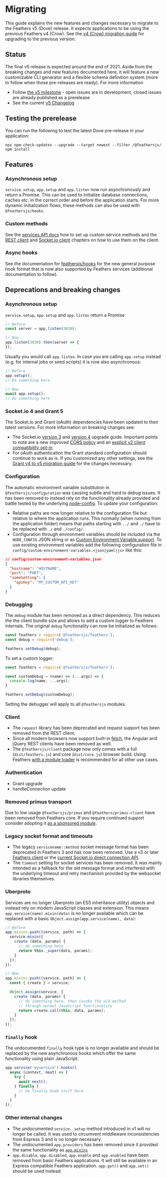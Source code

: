 # Migrating

This guide explains the new features and changes necessary to migrate to the Feathers v5 (Dove) release. It expects applications to be using the previous Feathers v4 (Crow). See the [v4 (Crow) migration guide](https://crow.docs.feathersjs.com/guides/migrating.html) for upgrading to the previous version.

## Status

The final v5 release is expected around the end of 2021. Aside from the breaking changes and new features documented here, it will feature a new customizable CLI generator and a flexible schema definition system (more to follow when those pre-releases are ready). For more information

- Follow [the v5 milestone](https://github.com/feathersjs/feathers/milestone/11) - open issues are in development, closed issues are already published as a prerelease
- See the current [v5 Changelog](https://github.com/feathersjs/feathers/blob/dove/changelog.md#change-log)

## Testing the prerelease

You can run the following to test the latest Dove pre-release in your application:

```
npx npm-check-updates --upgrade --target newest --filter /@feathersjs/
npm install
```

## Features

### Asynchronous setup

`service.setup`, `app.setup` and `app.listen` now run asynchronously and return a Promise. This can be used to initialize database connections, caches etc. in the correct order and before the application starts. For more dynamic initialization flows, these methods can also be used with `@feathersjs/hooks`.

### Custom methods

See the [services API docs](../api/services.md#custom-methods) how to set up custom service methods and the [REST client](../api/client/rest.md#feathersjs-rest-client) and [Socket.io client](../api/client/socketio.md#feathersjs-socketio-client) chapters on how to use them on the client.

### Async hooks

See the documentation for [feathersjs/hooks](https://github.com/feathersjs/hooks) for the new general purpose hook format that is now also supported by Feathers services (additional documentation to follow).

## Deprecations and breaking changes

### Asynchronous setup

`service.setup`, `app.setup` and `app.listen` return a Promise:

```js
// Before
const server = app.listen(3030);

// Now
app.listen(3030).then(server => {
});
```

Usually you would call `app.listen`. In case you are calling `app.setup` instead (e.g. for internal jobs or seed scripts) it is now also asynchronous:

```js
// Before
app.setup();
// Do something here

// Now
await app.setup();
// Do something here
```

### Socket.io 4 and Grant 5

The Socket.io and Grant (oAuth) dependencies have been updated to their latest versions. For more information on breaking changes see:

- The Socket.io [version 3](https://socket.io/docs/v3/migrating-from-2-x-to-3-0/index.html#How-to-upgrade-an-existing-production-deployment) and [version 4](https://socket.io/docs/v3/migrating-from-3-x-to-4-0/) upgrade guide. Important points to note are a new improved [CORS policy](https://socket.io/docs/v3/migrating-from-2-x-to-3-0/index.html#CORS-handling) and an [explicit v2 client compatibility opt-in](https://socket.io/docs/v3/migrating-from-2-x-to-3-0/index.html#How-to-upgrade-an-existing-production-deployment)
- For oAuth authentication the Grant standard configuration should continue to work as is. If you customized any other settings, see the [Grant v4 to v5 migration guide](https://github.com/simov/grant/blob/master/MIGRATION.md) for the changes necessary.

### Configuration

The automatic environment variable substitution in `@feathersjs/configuration` was causing subtle and hard to debug issues. It has been removed to instead rely on the functionality already provided and battle tested by the underlying [node-config](https://github.com/lorenwest/node-config). To update your configuration:

- Relative paths are now longer relative to the configuration file but relative to where the application runs. This normally (when running from the application folder) means that paths starting with `../` and `./` have to be replaced with `./` and `./config/`.
- Configuration through environment variables should be included via the `NODE_CONFIG` JSON string or as [Custom Environment Variable support](https://github.com/lorenwest/node-config/wiki/Environment-Variables#custom-environment-variables). To use existing environment variables add the following configuration file in `config/custom-environment-variables.<json|yaml|js>` like this:

```json
// config/custom-environment-variables.json
{
  "hostname": "HOSTNAME",
  "port": "PORT",
  "someSetting": {
    "apiKey": "MY_CUSTOM_API_KEY"
  }
}
```

### Debugging

The `debug` module has been removed as a direct dependency. This reduces the the client bundle size and allows to add a custom logger to Feathers internals. The original `debug` functionality can now be initialized as follows:

```js
const feathers = require('@feathersjs/feathers');
const debug = require('debug');

feathers.setDebug(debug);
```

To set a custom logger:

```js
const feathers = require('@feathersjs/feathers');

const customDebug = (name) => (...args) => {
  console.log(name, ...args);
}

feathers.setDebug(customDebug);
```

Setting the debugger will apply to all `@feathersjs` modules.

### Client

- The `request` library has been deprecated and request support has been removed from the REST client.
- Since all modern browsers now support built-in [fetch](https://developer.mozilla.org/en-US/docs/Web/API/Fetch_API), the Angular and jQuery REST clients have been removed as well.
- The `@feathersjs/client` package now only comes with a full (`dist/feathers.js`) and core (`dist/core.js`) browser build. Using Feathers [with a module loader](../api/client.md#module-loaders) is recommended for all other use cases.

### Authentication

- Grant upgrade
- handleConnection update

### Removed primus transport

Due to low usage `@feathersjs/primus` and `@feathers/primus-client` have been removed from Feathers core. If you require continued support consider adopting it [as a sponsored module](https://github.com/sponsors/daffl).

### Legacy socket format and timeouts

- The legacy `servicename::method` socket message format has been deprecated in Feathers 3 and has now been removed. Use a v3 or later [Feathers client]() or the [current Socket.io direct connection API]().
- The `timeout` setting for socket services has been removed. It was mainly intended as a fallback for the old message format and interfered with the underlying timeout and retry mechanism provided by the websocket libraries themselves.

### Uberproto

Services are no longer Uberproto (an ES5 inheritance utility) objects and instead rely on modern JavaScript classes and extension. This means `app.service(name).mixin(data)` is no longer available which can be replaced with a basic `Object.assign(app.service(name), data)`:

```js
// Before
app.mixins.push((service, path) => {
  service.mixin({
    create (data, params) {
      // do something here
      return this._super(data, params);
    }
  });
});

// Now
app.mixins.push((service, path) => {
  const { create } = service;

  Object.assign(service, {
    create (data, params) {
      // do something here, then invoke the old method
      // through normal JavaScript functionality
      return create.call(this, data, params);
    }
  });
});
```

### `finally` hook

The undocumented `finally` hook type is no longer available and should be replaced by the new asynchronous hooks which offer the same functionality using plain JavaScript:

```js
app.service('myservice').hooks([
  async (context, next) => {
    try {
      await next();
    } finally {
      // Do finally hook stuff here
    }
  }
]);
```

### Other internal changes

- The undocumented `service._setup` method introduced in v1 will no longer be called. It was used to circumvent middleware inconsistencies from Express 3 and is no longer necessary.
- The undocumented `app.providers` has been removed since it provided the same functionality as [`app.mixins`]()
- `app.disable`, `app.disabled`, `app.enable` and `app.enabled` have been removed from basic Feathers applications. It will still be available in an Express compatible Feathers application. `app.get()` and `app.set()` should be used instead.
